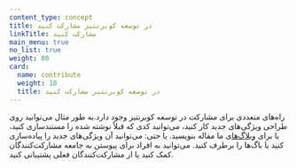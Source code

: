 ```yaml
---
content_type: concept
title: در توسعه کوبرنتیز مشارکت کنید
linkTitle: مشارکت کنید
main_menu: true
no_list: true
weight: 80
card:
  name: contribute
  weight: 10
  title: در توسعه کوبرنتیز مشارکت کنید
---
```


<!-- overview -->

راه‌های متعددی برای مشارکت در توسعه کوبرنتیز وجود دارد.به طور مثال می‌توانید روی طراحی ویژگی‌های جدید کار کنید، می‌توانید کدی که قبلاً نوشته شده را مستندسازی کنید، یا برای [وبلاگ‌های](/docs/contribute/blog/) ما مقاله بنویسید.
یا حتی: می‌توانید آن ویژگی‌های جدید را پیاده‌سازی کنید یا باگ‌ها را برطرف کنید. می‌توانید به افراد برای پیوستن به جامعه مشارکت‌کنندگان کمک کنید یا از مشارکت‌کنندگان فعلی پشتیبانی کنید.
